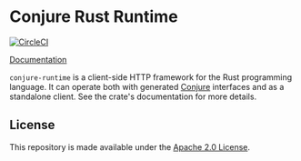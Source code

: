 # Conjure Rust Runtime

[![CircleCI](https://circleci.com/gh/palantir/conjure-rust-runtime.svg?style=shield)](https://circleci.com/gh/palantir/conjure-rust-runtime)

[Documentation](https://docs.rs/conjure-runtime)

`conjure-runtime` is a client-side HTTP framework for the Rust programming language. It can operate both with generated
[Conjure](https://github.com/palantir/conjure) interfaces and as a standalone client. See the crate's documentation for
more details.

## License

This repository is made available under the [Apache 2.0 License](http://www.apache.org/licenses/LICENSE-2.0).
